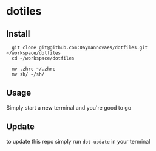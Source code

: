 # dotiles

## Install
```
  git clone git@github.com:Daymannovaes/dotfiles.git ~/workspace/dotfiles
  cd ~/workspace/dotfiles
  
  mv .zhrc ~/.zhrc
  mv sh/ ~/sh/
```

## Usage

Simply start a new terminal and you're good to go

## Update

to update this repo simply run `dot-update` in your terminal

